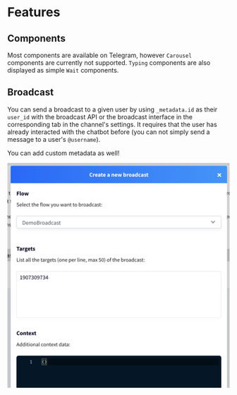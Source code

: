 # Features

## Components

Most components are available on Telegram, however `Carousel` components are currently not supported. `Typing` components are also displayed as simple `Wait` components.

## Broadcast

You can send a broadcast to a given user by using  `_metadata.id` as their `user_id` with the broadcast API or the broadcast interface in the corresponding tab in the channel's settings. It requires that the user has already interacted with the chatbot before (you can not simply send a message to a user's `@username`).

You can add custom metadata as well!

![](<../../.gitbook/assets/image (118).png>)
